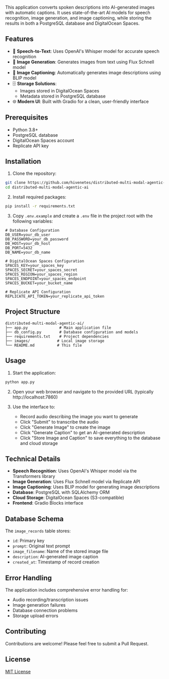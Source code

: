 This application converts spoken descriptions into AI-generated images with automatic captions. It uses state-of-the-art AI models for speech recognition, image generation, and image captioning, while storing the results in both a PostgreSQL database and DigitalOcean Spaces.

## Features

- 🎤 **Speech-to-Text**: Uses OpenAI's Whisper model for accurate speech recognition
- 🎨 **Image Generation**: Generates images from text using Flux Schnell model
- 📝 **Image Captioning**: Automatically generates image descriptions using BLIP model
- 🗄️ **Storage Solutions**: 
  - Images stored in DigitalOcean Spaces
  - Metadata stored in PostgreSQL database
- 🌐 **Modern UI**: Built with Gradio for a clean, user-friendly interface

## Prerequisites

- Python 3.8+
- PostgreSQL database
- DigitalOcean Spaces account
- Replicate API key

## Installation

1. Clone the repository:
```bash
git clone https://github.com/hivenetes/distributed-multi-modal-agentic-ai.git
cd distributed-multi-modal-agentic-ai
```

2. Install required packages:
```bash
pip install -r requirements.txt
```

3. Copy `.env.example` and create a `.env` file in the project root with the following variables:
```env
# Database Configuration
DB_USER=your_db_user
DB_PASSWORD=your_db_password
DB_HOST=your_db_host
DB_PORT=5432
DB_NAME=your_db_name

# DigitalOcean Spaces Configuration
SPACES_KEY=your_spaces_key
SPACES_SECRET=your_spaces_secret
SPACES_REGION=your_spaces_region
SPACES_ENDPOINT=your_spaces_endpoint
SPACES_BUCKET=your_bucket_name

# Replicate API Configuration
REPLICATE_API_TOKEN=your_replicate_api_token
```

## Project Structure

```
distributed-multi-modal-agentic-ai/
├── app.py              # Main application file
├── db_config.py        # Database configuration and models
├── requirements.txt    # Project dependencies
├── images/            # Local image storage
└── README.md          # This file
```

## Usage

1. Start the application:
```bash
python app.py
```

2. Open your web browser and navigate to the provided URL (typically http://localhost:7860)

3. Use the interface to:
   - Record audio describing the image you want to generate
   - Click "Submit" to transcribe the audio
   - Click "Generate Image" to create the image
   - Click "Generate Caption" to get an AI-generated description
   - Click "Store Image and Caption" to save everything to the database and cloud storage

## Technical Details

- **Speech Recognition**: Uses OpenAI's Whisper model via the Transformers library
- **Image Generation**: Uses Flux Schnell model via Replicate API
- **Image Captioning**: Uses BLIP model for generating image descriptions
- **Database**: PostgreSQL with SQLAlchemy ORM
- **Cloud Storage**: DigitalOcean Spaces (S3-compatible)
- **Frontend**: Gradio Blocks interface

## Database Schema

The `image_records` table stores:
- `id`: Primary key
- `prompt`: Original text prompt
- `image_filename`: Name of the stored image file
- `description`: AI-generated image caption
- `created_at`: Timestamp of record creation

## Error Handling

The application includes comprehensive error handling for:
- Audio recording/transcription issues
- Image generation failures
- Database connection problems
- Storage upload errors

## Contributing

Contributions are welcome! Please feel free to submit a Pull Request.

## License

[MIT License](LICENSE) 
